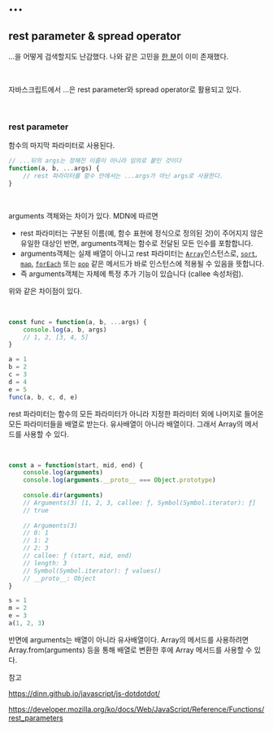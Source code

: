 # ...

## rest parameter & spread operator

...을 어떻게 검색할지도 난감했다. 나와 같은 고민을 [한 분](https://dinn.github.io/javascript/js-dotdotdot/)이 이미 존재했다.

<br>

자바스크립트에서 ...은 rest parameter와 spread operator로 활용되고 있다.

<br>

### rest parameter

함수의 마지막 파라미터로 사용된다.

```javascript
// ...뒤의 args는 정해진 이름이 아니라 임의로 붙인 것이다
function(a, b, ...args) {
	// rest 파라미터를 함수 안에서는 ...args가 아닌 args로 사용한다.
}
```

<br>

arguments 객체와는 차이가 있다. MDN에 따르면

- rest 파라미터는 구분된 이름(예, 함수 표현에 정식으로 정의된 것)이 주어지지 않은 유일한 대상인 반면, arguments객체는 함수로 전달된 모든 인수를 포함합니다.
- arguments객체는 실제 배열이 아니고 rest 파라미터는 [`Array`](https://developer.mozilla.org/ko/docs/Web/JavaScript/Reference/Global_Objects/Array)인스턴스로, [`sort`](https://developer.mozilla.org/ko/docs/Web/JavaScript/Reference/Global_Objects/Array/sort), [`map`](https://developer.mozilla.org/ko/docs/Web/JavaScript/Reference/Global_Objects/Array/map), [`forEach`](https://developer.mozilla.org/ko/docs/Web/JavaScript/Reference/Global_Objects/Array/forEach) 또는 [`pop`](https://developer.mozilla.org/ko/docs/Web/JavaScript/Reference/Global_Objects/Array/pop) 같은 메서드가 바로 인스턴스에 적용될 수 있음을 뜻합니다.
- 즉 arguments객체는 자체에 특정 추가 기능이 있습니다 (callee 속성처럼).

위와 같은 차이점이 있다.

<br>

```javascript
const func = function(a, b, ...args) {
    console.log(a, b, args)
    // 1, 2, [3, 4, 5]
}

a = 1
b = 2
c = 3
d = 4
e = 5
func(a, b, c, d, e)
```

rest 파라미터는 함수의 모든 파라미터가 아니라 지정한 파라미터 외에 나머지로 들어온 모든 파라미터들을 배열로 받는다. 유사배열이 아니라 배열이다. 그래서 Array의 메서드를 사용할 수 있다.

<br>

```javascript
const a = function(start, mid, end) {
    console.log(arguments)
    console.log(arguments.__proto__ === Object.prototype)
    
    console.dir(arguments)
    // Arguments(3) [1, 2, 3, callee: ƒ, Symbol(Symbol.iterator): ƒ]
    // true
    
    // Arguments(3)
	// 0: 1
	// 1: 2
	// 2: 3
	// callee: ƒ (start, mid, end)
	// length: 3
	// Symbol(Symbol.iterator): ƒ values()
	// __proto__: Object
}

s = 1
m = 2
e = 3
a(1, 2, 3)
```

반면에 arguments는 배열이 아니라 유사배열이다. Array의 메서드를 사용하려면 Array.from(arguments) 등을 통해 배열로 변환한 후에 Array 메서드를 사용할 수 있다.





참고

https://dinn.github.io/javascript/js-dotdotdot/

https://developer.mozilla.org/ko/docs/Web/JavaScript/Reference/Functions/rest_parameters

